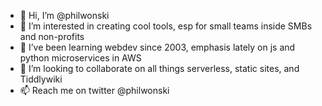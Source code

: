 - 👋 Hi, I’m @philwonski
- 👀 I’m interested in creating cool tools, esp for small teams inside SMBs and non-profits
- 🌱 I’ve been learning webdev since 2003, emphasis lately on js and python microservices in AWS 
- 💞️ I’m looking to collaborate on all things serverless, static sites, and Tiddlywiki 
- 📫 Reach me on twitter @philwonski 

<!---
philwonski/philwonski is a ✨ special ✨ repository because its `README.md` (this file) appears on your GitHub profile.
You can click the Preview link to take a look at your changes.
--->
